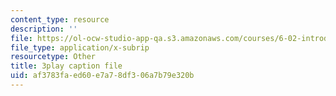 ```yaml
---
content_type: resource
description: ''
file: https://ol-ocw-studio-app-qa.s3.amazonaws.com/courses/6-02-introduction-to-eecs-ii-digital-communication-systems-fall-2012/af3783faed60e7a78df306a7b79e320b_ytGmd25_10k.srt
file_type: application/x-subrip
resourcetype: Other
title: 3play caption file
uid: af3783fa-ed60-e7a7-8df3-06a7b79e320b
---
```

